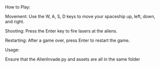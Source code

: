 How to Play:
  
  Movement: Use the W, A, S, D keys to move your spaceship up, left, down, and right.
  
  Shooting: Press the Enter key to fire lasers at the aliens.
  
  Restarting: After a game over, press Enter to restart the game.

Usage:
  
  Ensure that the AlienInvade.py and assets are all in the same folder
